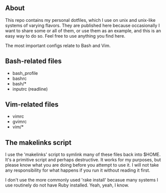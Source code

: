 
About
-----

This repo contains my personal dotfiles, which I use on unix and unix-like
systems of varying flavors. They are published here because occasionally
I want to share some or all of them, or use them as an example, and this
is an easy way to do so. Feel free to use anything you find here.

The most important configs relate to Bash and Vim.

Bash-related files
------------------

* bash_profile
* bashrc
* bash/*
* inputrc (readline)

Vim-related files
-----------------

* vimrc
* gvimrc
* vim/*

The makelinks script
--------------------

I use the 'makelinks' script to symlink many of these files back into $HOME.
It's a primitive script and perhaps destructive. It works for my purposes,
but please know what you are doing before you attempt to use it. I will not
take any responsibility for what happens if you run it without reading it
first.

I don't use the more commonly used 'rake install' becasue many systems I
use routinely do not have Ruby installed. Yeah, yeah, I know.

